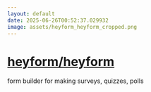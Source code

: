 ```yaml
---
layout: default
date: 2025-06-26T00:52:37.029932
image: assets/heyform_heyform_cropped.png
---
```


# [heyform/heyform](https://github.com/heyform/heyform)

form builder for making surveys, quizzes, polls
